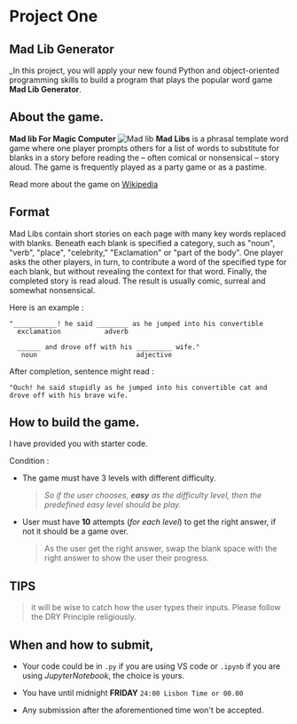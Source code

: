 # Project One

## Mad Lib Generator 
_In this project, you will apply your new found Python and object-oriented programming skills to build a program that plays the popular word game  **Mad Lib Generator**. 

## About the game.
**Mad lib For Magic Computer**
![Mad lib](https://miro.medium.com/max/1600/1*8M2JfaTacGjI8YQlO9qF5A.jpeg "Mad lib")
**Mad Libs** is a phrasal template word game where one player prompts others for a list of words to substitute for blanks in a story before reading the – often comical or nonsensical – story aloud. The game is frequently played as a party game or as a pastime.

Read more about the game on [Wikipedia](https://en.wikipedia.org/wiki/Mad_Libs)

## Format 
Mad Libs contain short stories on each page with many key words replaced with blanks. Beneath each blank is specified a category, such as "noun", "verb", "place", "celebrity," "Exclamation" or "part of the body". One player asks the other players, in turn, to contribute a word of the specified type for each blank, but without revealing the context for that word. Finally, the completed story is read aloud. The result is usually comic, surreal and somewhat nonsensical.

Here is an example : 
```
"___________! he said ________ as he jumped into his convertible
  exclamation           adverb
                                                     
  ______ and drove off with his _________ wife."
   noun                         adjective
```

After completion, sentence might read : 
```
"Ouch! he said stupidly as he jumped into his convertible cat and drove off with his brave wife.
```

## How to build the game. 
I have provided you with starter code. 

Condition : 
* The game must have 3 levels with different difficulty. 
    > _So if the user chooses, **easy** as the difficulty level, then the predefined easy level should be play._
* User must have **10** attempts (_for each level_) to get the right answer, if not it should be a game over. 
    >As the user get the right answer, swap the blank space with the right answer to show the user their progress.


## TIPS
> it will be wise to catch how the user types their inputs. 
> Please follow the DRY Principle religiously. 

## When and how to submit, 
+ Your code could be in `.py` if you are using VS code or `.ipynb` if you are using *JupyterNotebook*, the choice is yours.

+ You have until midnight **FRIDAY** `24:00 Lisbon Time or 00.00`
+ Any submission after the aforementioned time won't be accepted.
